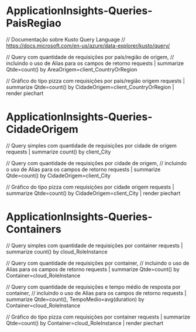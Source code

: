 # ApplicationInsights-Queries-PaisRegiao

// Documentação sobre Kusto Query Language
// https://docs.microsoft.com/en-us/azure/data-explorer/kusto/query/

// Query com quantidade de requisições por país/região de origem,
// incluindo o uso de Alias para os campos de retorno
requests
| summarize Qtde=count() by AreaOrigem=client_CountryOrRegion

// Gráfico do tipo pizza com requisições por país/região origem
requests
| summarize Qtde=count() by CidadeOrigem=client_CountryOrRegion 
| render piechart

# ApplicationInsights-Queries-CidadeOrigem

// Query simples com quantidade de requisições por cidade de origem
requests
| summarize count() by client_City 

// Query com quantidade de requisições por cidade de origem,
// incluindo o uso de Alias para os campos de retorno
requests
| summarize Qtde=count() by CidadeOrigem=client_City 

// Gráfico do tipo pizza com requisições por cidade origem
requests
| summarize Qtde=count() by CidadeOrigem=client_City 
| render piechart

# ApplicationInsights-Queries-Containers

// Query simples com quantidade de requisições por container
requests
| summarize count() by cloud_RoleInstance 

// Query com quantidade de requisições por container,
// incluindo o uso de Alias para os campos de retorno
requests
| summarize Qtde=count() by Container=cloud_RoleInstance 

// Query com quantidade de requisições e tempo médio de resposta por container,
// incluindo o uso de Alias para os campos de retorno
requests
| summarize Qtde=count(), TempoMedio=avg(duration) by Container=cloud_RoleInstance 

// Gráfico do tipo pizza com requisições por container
requests
| summarize Qtde=count() by Container=cloud_RoleInstance 
| render piechart

